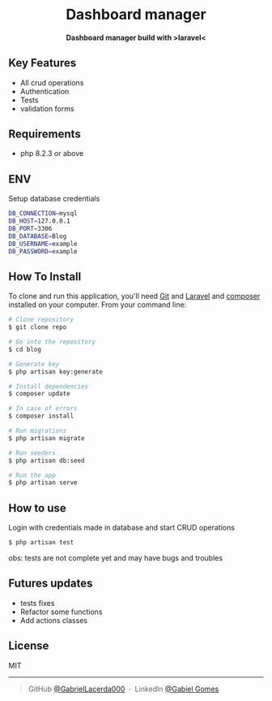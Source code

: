 
<h1 align="center">
  <br>
  <br>
  Dashboard manager
  <br>
</h1>

<h4 align="center">Dashboard manager build with >laravel< </h4>

## Key Features

* All crud operations
* Authentication
* Tests
* validation forms

 ## Requirements
 * php 8.2.3 or above
 

## ENV

Setup database credentials

```bash
DB_CONNECTION=mysql
DB_HOST=127.0.0.1
DB_PORT=3306
DB_DATABASE=Blog
DB_USERNAME=example   
DB_PASSWORD=example
```

## How To Install

To clone and run this application, you'll need [Git](https://git-scm.com) and [Laravel](https://laravel.com) and [composer](https://getcomposer.org) installed on your computer. From your command line:

```bash
# Clone repository
$ git clone repo 

# Go into the repository
$ cd blog

# Generate key
$ php artisan key:generate

# Install dependencies
$ composer update

# In case of errors
$ composer install

# Run migrations
$ php artisan migrate

# Run seeders
$ php artisan db:seed

# Run the app
$ php artisan serve
```

## How to use
Login with credentials made in database and start CRUD operations
 
  ```bash
$ php artisan test
```
obs: tests are not complete yet and may have bugs and troubles

## Futures updates

* tests fixes
* Refactor some functions
* Add actions classes

## License

MIT

---

> GitHub [@GabrielLacerda000](https://github.com/GabrielLacerda000) &nbsp;&middot;&nbsp;
> LinkedIn [@Gabiel Gomes](https://www.linkedin.com/in/gabriel-gomes-a646aa1b6/)

